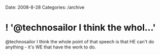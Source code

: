 Date: 2008-8-28
Categories: /archive

# ! '@technosailor I think the whol...'

@technosailor I think the whole point of that speech is that HE can't do anything - it's WE that have the work to do.
